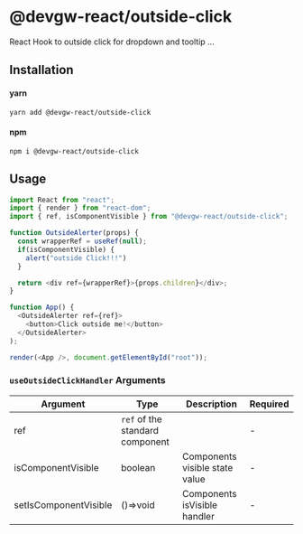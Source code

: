 # @devgw-react/outside-click

React Hook to outside click for dropdown and tooltip ...

## Installation

#### yarn

`yarn add @devgw-react/outside-click`

#### npm

`npm i @devgw-react/outside-click`

## Usage

```js
import React from "react";
import { render } from "react-dom";
import { ref, isComponentVisible } from "@devgw-react/outside-click";

function OutsideAlerter(props) {
  const wrapperRef = useRef(null);
  if(isComponentVisible) {
    alert("outside Click!!!")
  }

  return <div ref={wrapperRef}>{props.children}</div>;
}

function App() {
  <OutsideAlerter ref={ref}>
    <button>Click outside me!</button>
  </OutsideAlerter>
);

render(<App />, document.getElementById("root"));
```

### `useOutsideClickHandler` Arguments

| Argument              | Type                            | Description                    | Required |
| --------------------- | ------------------------------- | ------------------------------ | -------- |
| ref                   | `ref` of the standard component |                                | -        |
| isComponentVisible    | boolean                         | Components visible state value | -        |
| setIsComponentVisible | ()=>void                        | Components isVisible handler   | -        |
